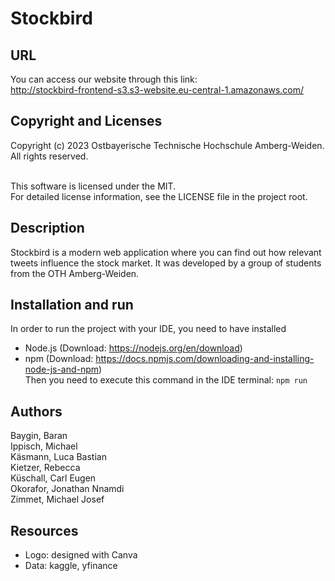# Stockbird


## URL
You can access our website through this link: <br>
http://stockbird-frontend-s3.s3-website.eu-central-1.amazonaws.com/

## Copyright and Licenses
Copyright (c) 2023 Ostbayerische Technische Hochschule Amberg-Weiden. All rights reserved. <br><br>

This software is licensed under the MIT. <br>
For detailed license information, see the LICENSE file in the project root. <br>

## Description
Stockbird is a modern web application where you can find out how relevant tweets influence the stock market. It was developed by a group of students from the OTH Amberg-Weiden.

## Installation and run
In order to run the project with your IDE, you need to have installed <br>
- Node.js (Download: https://nodejs.org/en/download)
- npm (Download: https://docs.npmjs.com/downloading-and-installing-node-js-and-npm) <br>
Then you need to execute this command in the IDE terminal: ```npm run```

## Authors 
Baygin, Baran <br>
Ippisch, Michael <br>
Käsmann, Luca Bastian <br>
Kietzer, Rebecca <br>
Küschall, Carl Eugen <br>
Okorafor, Jonathan Nnamdi <br>
Zimmet, Michael Josef <br>

## Resources
- Logo: designed with Canva
- Data: kaggle, yfinance